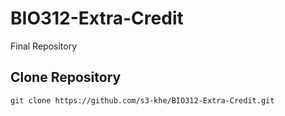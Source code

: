# BIO312-Extra-Credit
Final Repository

## Clone Repository
```
git clone https://github.com/s3-khe/BIO312-Extra-Credit.git
```

